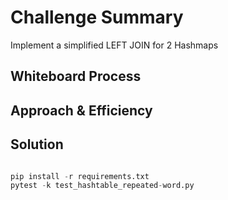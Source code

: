 # Challenge Summary

Implement a simplified LEFT JOIN for 2 Hashmaps


## Whiteboard Process
<!-- Embedded whiteboard image -->

## Approach & Efficiency
<!-- What approach did you take? Why? What is the Big O space/time for this approach? -->

## Solution

```python

pip install -r requirements.txt
pytest -k test_hashtable_repeated-word.py

```
